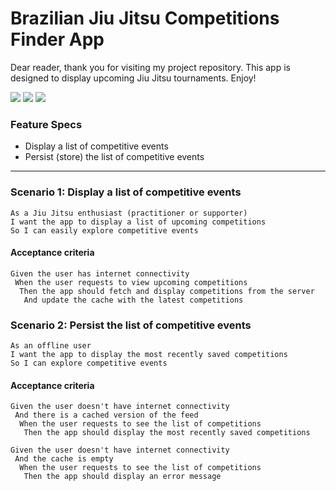 # Brazilian Jiu Jitsu Competitions Finder App

Dear reader, 
 thank you for visiting my project repository. This app is designed to display upcoming Jiu Jitsu tournaments.
Enjoy!

 ![](https://github.com/essentialdevelopercom/essential-feed-case-study/workflows/CI-iOS/badge.svg) ![](https://github.com/essentialdevelopercom/essential-feed-case-study/workflows/CI-macOS/badge.svg) ![](https://github.com/essentialdevelopercom/essential-feed-case-study/workflows/Deploy/badge.svg)
  
### Feature Specs
- Display a list of competitive events
- Persist (store) the list of competitive events



---
 
### Scenario 1: Display a list of competitive events
 
```
As a Jiu Jitsu enthusiast (practitioner or supporter)
I want the app to display a list of upcoming competitions
So I can easily explore competitive events
```

#### Acceptance criteria
```
Given the user has internet connectivity
 When the user requests to view upcoming competitions
  Then the app should fetch and display competitions from the server
   And update the cache with the latest competitions
```

### Scenario 2: Persist the list of competitive events
 
```
As an offline user
I want the app to display the most recently saved competitions
So I can explore competitive events
```

#### Acceptance criteria
```
Given the user doesn't have internet connectivity
 And there is a cached version of the feed
  When the user requests to see the list of competitions
   Then the app should display the most recently saved competitions

Given the user doesn't have internet connectivity
 And the cache is empty
  When the user requests to see the list of competitions
   Then the app should display an error message
```
